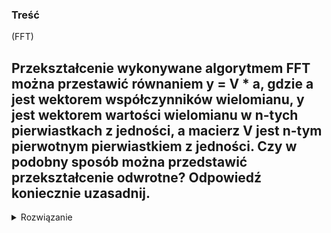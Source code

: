 ### Treść
(FFT)

Przekształcenie wykonywane algorytmem FFT można przestawić równaniem y = V * a, gdzie a jest wektorem współczynników wielomianu, y jest wektorem wartości wielomianu w n-tych pierwiastkach z jedności, a macierz V jest n-tym pierwotnym pierwiastkiem z jedności. Czy w podobny sposób można przedstawić przekształcenie odwrotne? Odpowiedź koniecznie uzasadnij.
------
<details><summary>Rozwiązanie</summary>
<p>
  
  Tak
  
  $y = V \cdot a$
  
  $V^{-1} \cdot y = a$
  
  Możemy odwrócić przekształcenie, ponieważ macierz V nie jest osobliwa.
  Nie jest osobliwa, ponieważ, żaden pierwiastek pierwotny z jedności nie jest zerowy oraz dlatego, że żadne wiersze i kolumny się nie powtarzają. Gdyby się powtarzały to V byłoby źle skonstruowane już wcześniej.
  Disclaimer - Za taką odpowiedź dostałem 0.9p

